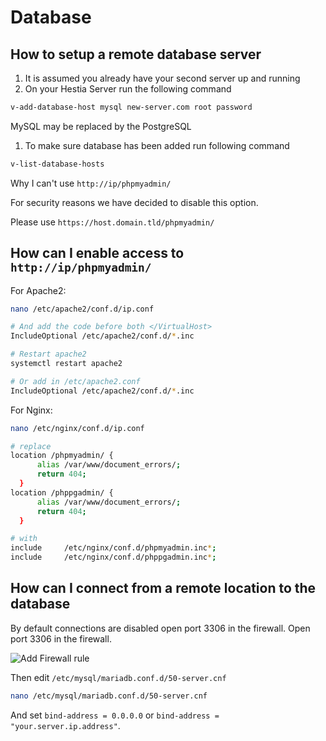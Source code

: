 # Database

## How to setup a remote database server

1. It is assumed you already have your second server up and running
1. On your Hestia Server run the following command

```bash
v-add-database-host mysql new-server.com root password
```

MySQL may be replaced by the PostgreSQL

1. To make sure database has been added run following command

```bash
v-list-database-hosts
```

Why I can't use `http://ip/phpmyadmin/`

For security reasons we have decided to disable this option.

Please use `https://host.domain.tld/phpmyadmin/`

## How can I enable access to `http://ip/phpmyadmin/`

For Apache2:

```bash
nano /etc/apache2/conf.d/ip.conf

# And add the code before both </VirtualHost>
IncludeOptional /etc/apache2/conf.d/*.inc

# Restart apache2
systemctl restart apache2

# Or add in /etc/apache2.conf
IncludeOptional /etc/apache2/conf.d/*.inc
```

For Nginx:

```bash
nano /etc/nginx/conf.d/ip.conf

# replace
location /phpmyadmin/ {
      alias /var/www/document_errors/;
      return 404;
  }
location /phppgadmin/ {
      alias /var/www/document_errors/;
      return 404;
  }

# with
include     /etc/nginx/conf.d/phpmyadmin.inc*;
include     /etc/nginx/conf.d/phppgadmin.inc*;
```

## How can I connect from a remote location to the database

By default connections are disabled open port 3306 in the firewall. Open port 3306 in the firewall.

![Add Firewall rule](/images/admin/ipset-3.png)

Then edit `/etc/mysql/mariadb.conf.d/50-server.cnf`

```bash
nano /etc/mysql/mariadb.conf.d/50-server.cnf
```

And set `bind-address = 0.0.0.0` or `bind-address = "your.server.ip.address"`.
